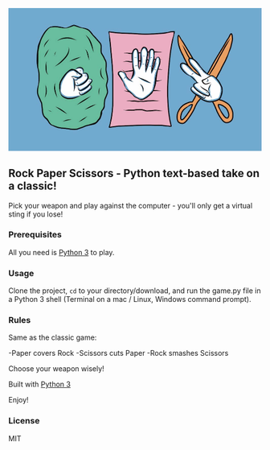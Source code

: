 ![alt text](rock-paper-scissors-reference.jpg)

## Rock Paper Scissors - Python text-based take on a classic!

Pick your weapon and play against the computer - you'll only get a virtual sting if you lose!

### Prerequisites

All you need is [Python 3](https://www.python.org/) to play.

### Usage
Clone the project, <code>cd</code> to your directory/download, and run the game.py file in a Python 3 shell (Terminal on a mac / Linux, Windows command prompt).

### Rules
Same as the classic game:

-Paper covers Rock
-Scissors cuts Paper
-Rock smashes Scissors

Choose your weapon wisely!

Built with [Python 3](https://www.python.org/doc/)

Enjoy!

### License 
MIT

